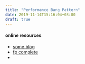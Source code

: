 ```yaml
---
title: "Performance Bang Pattern"
date: 2019-11-14T15:16:04+08:00
draft: true
---
```


#### online resources

- [some blog](https://code-examples.net/en/q/f2758)
- [fp complete](https://www.fpcomplete.com/blog/2017/09/all-about-strictness)
- 